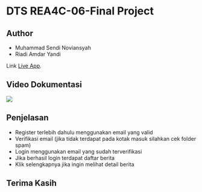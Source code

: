# DTS REA4C-06-Final Project
## Author
- Muhammad Sendi Noviansyah
- Riadi Amdar Yandi

Link [Live App](https://dts4c-06-final.vercel.app/). 

## Video Dokumentasi
![](https://drive.google.com/file/d/1gX5F7U822LP6NrJxyU7Akz76Lx44eh5T/view?usp=sharing)

## Penjelasan

- Register terlebih dahulu menggunakan email yang valid
- Verifikasi email (jika tidak terdapat pada kotak masuk silahkan cek folder spam)
- Login menggunakan email yang sudah terverifikasi
- Jika berhasil login terdapat daftar berita
- Klik selengkapnya jika ingin melihat detail berita

## Terima Kasih
